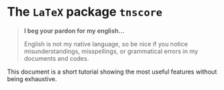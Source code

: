 The `LaTeX` package `tnscore`
=============================

> **I beg your pardon for my english...**
>
> English is not my native language, so be nice if you notice misunderstandings, misspellings, or grammatical errors in my documents and codes.

This document is a short tutorial showing the most useful features without being exhaustive.
